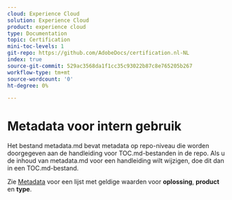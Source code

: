 ```yaml
---
cloud: Experience Cloud
solution: Experience Cloud
product: experience cloud
type: Documentation
topic: Certification
mini-toc-levels: 1
git-repo: https://github.com/AdobeDocs/certification.nl-NL
index: true
source-git-commit: 529ac3568da1f1cc35c93022b87c8e765205b267
workflow-type: tm+mt
source-wordcount: '0'
ht-degree: 0%

---
```



# Metadata voor intern gebruik

Het bestand metadata.md bevat metadata op repo-niveau die worden doorgegeven aan de handleiding voor TOC.md-bestanden in de repo. Als u de inhoud van metadata.md voor een handleiding wilt wijzigen, doe dit dan in een TOC.md-bestand.

Zie [Metadata](https://experienceleague.adobe.com/docs/authoring-guide-exl/using/editing/user-guide-setup/metadata.html?lang=nl) voor een lijst met geldige waarden voor **oplossing**, **product** en **type**.
